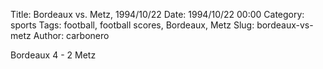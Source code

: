 Title: Bordeaux vs. Metz, 1994/10/22
Date: 1994/10/22 00:00
Category: sports
Tags: football, football scores, Bordeaux, Metz
Slug: bordeaux-vs-metz
Author: carbonero


Bordeaux 4 - 2 Metz

